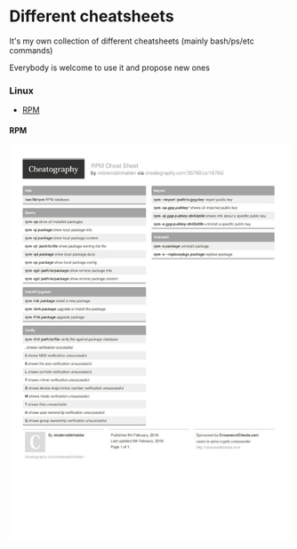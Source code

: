 # Different cheatsheets

It's my own collection of different cheatsheets (mainly bash/ps/etc commands)

Everybody is welcome to use it and propose new ones

### Linux

- [RPM](#RPM)

#### RPM
![RPM](https://github.com/SvyatoslavFedynyak/cheatsheets/blob/master/files/rpm.jpg)
